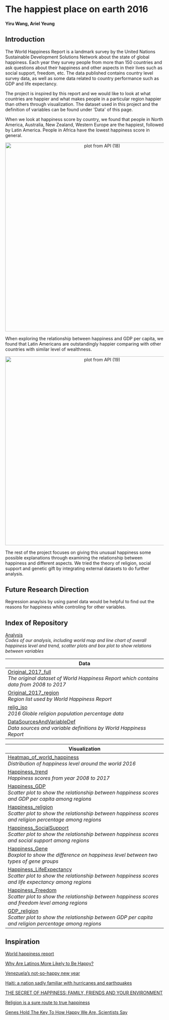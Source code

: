 # The happiest place on earth 2016
#### Yiru Wang, Ariel Yeung
## Introduction
The World Happiness Report is a landmark survey by the United Nations Sustainable Development Solutions Network about the state of global happiness. Each year they survey people from more than 150 countries and ask questions about their happiness and other aspects in their lives such as social support, freedom, etc. The data published contains country level survey data,  as well as some data related to country performance such as GDP and life expectancy. 

The project is inspired by this report and we would like to look at what countries are happier and what makes people in a particular region happier than others through visualization. The dataset used in this project and the definition of variables can be found under 'Data' of this page.

When we look at happiness score by country, we found that people in North America, Australia, New Zealand, Western Europe are the happiest, followed by Latin America. People in Africa have the lowest happiness score in general.


<div>
    <a href="https://plot.ly/~wyr211/148/?share_key=6OrhIQKemxEPotgdIr0ekt" target="_blank" title="plot from API (18)" style="display: block; text-align: center;"><img src="https://plot.ly/~wyr211/148.png?share_key=6OrhIQKemxEPotgdIr0ekt" alt="plot from API (18)" style="max-width: 100%;width: 600px;"  width="80%" onerror="this.onerror=null;this.src='https://plot.ly/404.png';" /></a>
    
</div>





When exploring the relationship between happiness and GDP per capita, we found that Latin Americans are outstandingly happier comparing with other countries with similar level of wealthness.


<div>
    <a href="https://plot.ly/~wyr211/150/?share_key=ZQ3iUcUeQeFQv2vkQXPZOK" target="_blank" title="plot from API (19)" style="display: block; text-align: center;"><img src="https://plot.ly/~wyr211/150.png?share_key=ZQ3iUcUeQeFQv2vkQXPZOK" alt="plot from API (19)" style="max-width: 100%;width: 600px;"  width="80%" onerror="this.onerror=null;this.src='https://plot.ly/404.png';" /></a>
    
</div>





The rest of the project focuses on giving this unusual happiness some possible explanations through examining the relationship between happiness and different aspects. We tried the theory of religion, social support and genetic gift by integrating external datasets to do further analysis.


## Future Research Direction

Regression anaylsis by using panel data would be helpful to find out the reasons for happiness while controling for other variables.


## Index of Repository
[Analysis](https://nbviewer.jupyter.org/github/wyr211/Happy/blob/master/Happiness_Overall.ipynb)<br> *Codes of our analysis, including world map and line chart of overall happiness level and trend, scatter plots and box plot to show relations between variables*

|Data|
|---|
|[Original_2017_full](https://github.com/wyr211/Happy/blob/master/data/Original_2017_full.csv)<br>*The original dataset of World Happiness Report which contains data from 2008 to 2017*|
|[Original_2017_region](https://github.com/wyr211/Happy/blob/master/data/Original_2017_region.csv)<br>*Region list used by World Happiness Report*|
|[relig_iso](https://github.com/wyr211/Happy/blob/master/data/relig_iso.csv)<br>*2016 Globle religion population percentage data*|
|[DataSourcesAndVariableDef](https://github.com/wyr211/Happy/blob/master/data/DataSourcesAndVariableDef.pdf)<br>*Data sources and variable definitions by World Happiness Report*|

|Visualization|
|---|
|[Heatmap_of_world_happiness](https://github.com/wyr211/Happy/blob/master/visualization/Heatmap_of_world_happiness.md)<br>*Distribution of happiness level around the world 2016*|
|[Happiness_trend](https://github.com/wyr211/Happy/blob/master/visualization/Happiness_trend.md)<br>*Happiness scores from year 2008 to 2017*|
|[Happiness_GDP](https://github.com/wyr211/Happy/blob/master/visualization/Happiness_GDP.md)<br>*Scatter plot to show the relationship between happiness scores and GDP per capita among regions*|
|[Happiness_religion](https://github.com/wyr211/Happy/blob/master/visualization/Happiness_Religion.md)<br>*Scatter plot to show the relationship between happiness scores and religion percentage among regions*|
|[Happiness_SocialSupport](https://github.com/wyr211/Happy/blob/master/visualization/Happiness_SocialSupport.md)<br>*Scatter plot to show the relationship between happiness scores and social support among regions*|
|[Happiness_Gene](https://github.com/wyr211/Happy/blob/master/visualization/Happiness_Gene.md)<br>*Boxplot to show the difference on happiness level between two types of gene groups*|
|[Happiness_LifeExpectancy](https://github.com/wyr211/Happy/blob/master/visualization/Happiness_LifeExpectancy.md)<br>*Scatter plot to show the relationship between happiness scores and life expectancy among regions*|
|[Happiness_Freedom](https://github.com/wyr211/Happy/blob/master/visualization/Happiness_Freedom.md)<br>*Scatter plot to show the relationship between happiness scores and freedom level among regions*|
|[GDP_religion](https://github.com/wyr211/Happy/blob/master/visualization/GDP_religion.md)<br>*Scatter plot to show the relationship between GDP per capita and religion percentage among regions*|


## Inspiration
[World happiness report](http://worldhappiness.report)

[Why Are Latinos More Likely to Be Happy?](https://www.huffingtonpost.com/daniel-cubias/why-are-latinos-more-like_b_9012348.html)

[Venezuela’s not-so-happy new year](http://thehill.com/opinion/international/367204-venezuelas-not-so-happy-new-year)

[Haiti: a nation sadly familiar with hurricanes and earthquakes](https://www.cnn.com/2016/10/04/world/haiti-disasters/index.html)

[THE SECRET OF HAPPINESS: FAMILY, FRIENDS AND YOUR ENVIRONMENT](https://www.independent.co.uk/life-style/health-and-families/health-news/the-secret-of-happiness-family-friends-and-your-environment-2053053.html)

[Religion is a sure route to true happiness](https://www.washingtonpost.com/national/religion/religion-is-a-sure-route-to-true-happiness/2014/01/23/f6522120-8452-11e3-bbe5-6a2a3141e3a9_story.html?noredirect=on&utm_term=.0d916b839370)

[Genes Hold The Key To How Happy We Are, Scientists Say](https://www.sciencedaily.com/releases/2008/03/080304103308.htm)

